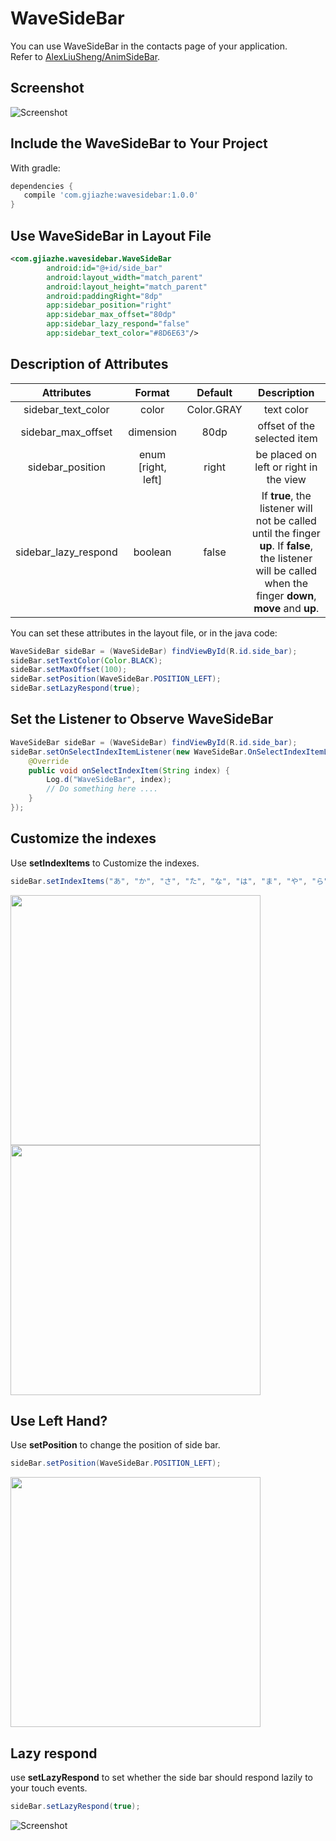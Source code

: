 # WaveSideBar

You can use WaveSideBar in the contacts page of your application.  
Refer to [AlexLiuSheng/AnimSideBar](https://github.com/AlexLiuSheng/AnimSideBar).

## Screenshot
![Screenshot](screenshot/gif.gif)

## Include the WaveSideBar to Your Project
With gradle:

```groovy
dependencies {
   compile 'com.gjiazhe:wavesidebar:1.0.0'
}
```

## Use WaveSideBar in Layout File
```xml
<com.gjiazhe.wavesidebar.WaveSideBar
        android:id="@+id/side_bar"
        android:layout_width="match_parent"
        android:layout_height="match_parent"
        android:paddingRight="8dp"
        app:sidebar_position="right"
        app:sidebar_max_offset="80dp"
        app:sidebar_lazy_respond="false"
        app:sidebar_text_color="#8D6E63"/>
```

## Description of Attributes
| Attributes           | Format             | Default    |Description|
|:--------------------:|:------------------:|:----------:|:---------:|
| sidebar_text_color   | color              | Color.GRAY | text color |
| sidebar_max_offset   | dimension          | 80dp       | offset of the selected item |
| sidebar_position     | enum [right, left] | right      | be placed on left or right in the view |
| sidebar_lazy_respond | boolean            | false      | If __true__, the listener will not be called until the finger __up__. If __false__, the listener will be called when the finger __down__, __move__ and __up__.|

You can set these attributes in the layout file, or in the java code:
```java
WaveSideBar sideBar = (WaveSideBar) findViewById(R.id.side_bar);
sideBar.setTextColor(Color.BLACK);
sideBar.setMaxOffset(100);
sideBar.setPosition(WaveSideBar.POSITION_LEFT);
sideBar.setLazyRespond(true);
```

## Set the Listener to Observe WaveSideBar
```java
WaveSideBar sideBar = (WaveSideBar) findViewById(R.id.side_bar);
sideBar.setOnSelectIndexItemListener(new WaveSideBar.OnSelectIndexItemListener() {
    @Override
    public void onSelectIndexItem(String index) {
        Log.d("WaveSideBar", index);
        // Do something here ....
    }
});
```

## Customize the indexes
Use **setIndexItems** to Customize the indexes.
```java
sideBar.setIndexItems("あ", "か", "さ", "た", "な", "は", "ま", "や", "ら", "わ");
```

<img src="screenshot/japanese1.png" width="400">
<img src="screenshot/japanese2.png" width="400">

## Use Left Hand?
Use **setPosition** to change the position of side bar.
```java
sideBar.setPosition(WaveSideBar.POSITION_LEFT);
```

<img src="screenshot/position_left.png" width="400">

## Lazy respond
use **setLazyRespond** to set whether the side bar should respond lazily to your touch events. 
```java
sideBar.setLazyRespond(true);
```
![Screenshot](screenshot/lazy_respond.gif)
